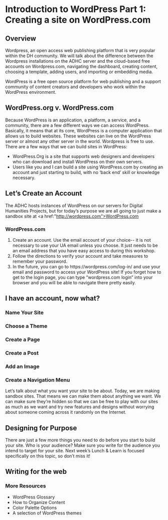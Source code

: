 
<h1>Introduction to WordPress Part 1: Creating a site on WordPress.com</h1>

<h2>Overview</h2>
Wordpress, an open access web publishing platform that is very popular within the DH community. We will talk about the difference between the Wordpress installations on the ADHC server and the cloud-based free accounts on Wordpress.com, navigating the dashboard, creating content, choosing a template, adding users, and importing or embedding media.

<p>WordPress is a free open source platform for web publishing and a support community of content creators and developers who work within the WordPress environment.</p>  

<h2><a href:"https://wordpress.org/">WordPress.org</a> v. <a href:"https://wordpress.com/">WordPress.com</a></h2>

<p>Because WordPress is an application, a platform, a service, and a community, there are a few different ways we can access WordPress. Basically, it means that at its core, WordPress is a computer application that allows us to build websites. These websites can live on the WordPress server or almost any other server in the world. Wordpress is free to use. There are a few ways that we can build sites in WordPress:
<ul>
  <li>WordPress.Org is a site that supports web designers and developers who can download and install WordPress on their own servers. </li>
  <li>Users like you and I can build a site using WordPress.com by creating an account and just starting to build, with no ‘back end’ skill or knowledge necessary.</li>
</ul>
  
<h2>Let’s Create an Account</h2>
  
The ADHC hosts instances of WordPress on our servers for Digital Humanities Projects, but for today’s purpose we are all going to just make a sandbox site at <a href:"http://wordpress.com">WordPress.com</a>

<h3><a href:"http://wordpress.com">WordPress.com</a></h3>
<ol>
  <li>Create an account. Use the email account of your choice-- it is not necessary to use your UA email unless you choose. It just needs to be an email address that you have easy access to during this workshop.</li>
  <li>Follow the directions to verify your account and take measures to remember your password.</li>
  <li>In the future, you can go to https://wordpress.com/log-in/ and use your email and password to access your WordPress site! If you forget how to get to the login page, you can type “wordpress.com login” into your browser and you will be able to navigate there pretty easily.</li>
</ol>

<h2>I have an account, now what?</h2>
<h3>Name Your Site</h3>

<h3>Choose a Theme</h3>

<h3>Create a Page</h3>

<h3>Create a Post</h3>

<h3>Add an Image</h3>

<h3>Create a Navigation Menu</h3>

Let’s talk about what you want your site to be about. Today, we are making sandbox sites. That means we can make them about anything we want. We can make sure they’re hidden so that we can be free to play with our sites as much as we want and try new features and designs without worrying about someone coming across it randomly on the Internet. 

<H2>Designing for Purpose</H2>

There are just a few more things you need to do before you start to build your site. 
Who is your audience? Make sure you write for the audience you intend to target for your site. Next week’s Lunch & Learn is focused specifically on this topic, so don’t miss it!

<h2>Writing for the web</h2>


<h3>More Resources</h3>
<ul>
  <li>WordPress Glossary</li>
   <li>How to Organize Content</li>
   <li>Color Palette Options</li>
   <li>A selection of WordPress themes</li>
</ul>















